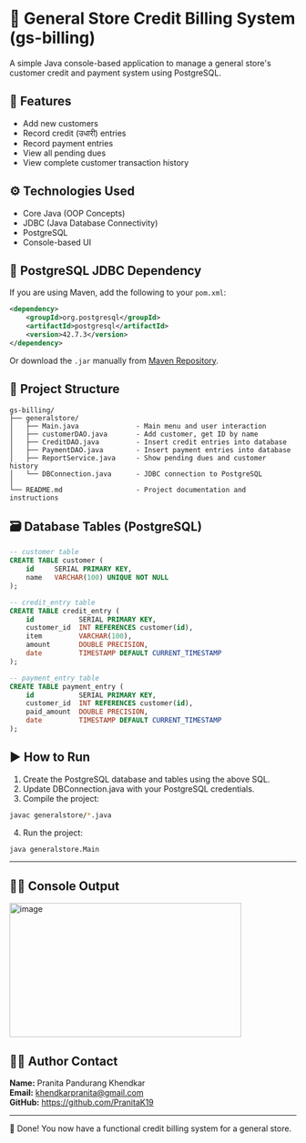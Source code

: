 
# 🧾 General Store Credit Billing System (gs-billing)

A simple Java console-based application to manage a general store's customer credit and payment system using PostgreSQL.

## 📌 Features

- Add new customers
- Record credit (उधारी) entries
- Record payment entries
- View all pending dues
- View complete customer transaction history

## ⚙️ Technologies Used

- Core Java (OOP Concepts)
- JDBC (Java Database Connectivity)
- PostgreSQL
- Console-based UI

## 🧩 PostgreSQL JDBC Dependency

If you are using Maven, add the following to your `pom.xml`:

```xml
<dependency>
    <groupId>org.postgresql</groupId>
    <artifactId>postgresql</artifactId>
    <version>42.7.3</version>
</dependency>
```

Or download the `.jar` manually from [Maven Repository](https://mvnrepository.com/artifact/org/postgresql/postgresql).

## 📂 Project Structure

```
gs-billing/
├── generalstore/
│   ├── Main.java              - Main menu and user interaction
│   ├── customerDAO.java       - Add customer, get ID by name
│   ├── CreditDAO.java         - Insert credit entries into database
│   ├── PaymentDAO.java        - Insert payment entries into database
│   ├── ReportService.java     - Show pending dues and customer history
│   └── DBConnection.java      - JDBC connection to PostgreSQL
│
└── README.md                  - Project documentation and instructions
```

## 🗃️ Database Tables (PostgreSQL)

```sql
-- customer table
CREATE TABLE customer (
    id     SERIAL PRIMARY KEY,
    name   VARCHAR(100) UNIQUE NOT NULL
);

-- credit_entry table
CREATE TABLE credit_entry (
    id           SERIAL PRIMARY KEY,
    customer_id  INT REFERENCES customer(id),
    item         VARCHAR(100),
    amount       DOUBLE PRECISION,
    date         TIMESTAMP DEFAULT CURRENT_TIMESTAMP
);

-- payment_entry table
CREATE TABLE payment_entry (
    id           SERIAL PRIMARY KEY,
    customer_id  INT REFERENCES customer(id),
    paid_amount  DOUBLE PRECISION,
    date         TIMESTAMP DEFAULT CURRENT_TIMESTAMP
);
```

## ▶️ How to Run

1. Create the PostgreSQL database and tables using the above SQL.
2. Update DBConnection.java with your PostgreSQL credentials.
3. Compile the project:

```bash
javac generalstore/*.java
```

4. Run the project:

```bash
java generalstore.Main
```

---

## 👩‍💻 Console Output  
<img width="407" height="236" alt="image" src="https://github.com/user-attachments/assets/6f66e1c0-819a-4be7-b555-370a4784bee2" />



## 👩‍💻 Author Contact

**Name:** Pranita Pandurang Khendkar  
**Email:** khendkarpranita@gmail.com  
**GitHub:** https://github.com/PranitaK19  

---

🎉 Done! You now have a functional credit billing system for a general store.
